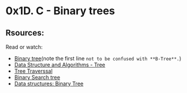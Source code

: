 # 0x1D. C - Binary trees

## Rsources:
Read or watch:
- [Binary tree](https://en.wikipedia.org/wiki/Binary_tree)(note the first line `not to be confused with **B-Tree**.`)
- [Data Structure and Algorithms - Tree](https://www.tutorialspoint.com/data_structures_algorithms/tree_data_structure.htm)
- [Tree Traverssal](https://www.programiz.com/dsa/tree-traversal)
- [Binary Search tree](https://en.wikipedia.org/wiki/Binary_search_tree)
- [Data structures: Binary Tree](https://www.youtube.com/watch?v=H5JubkIy_p8)
